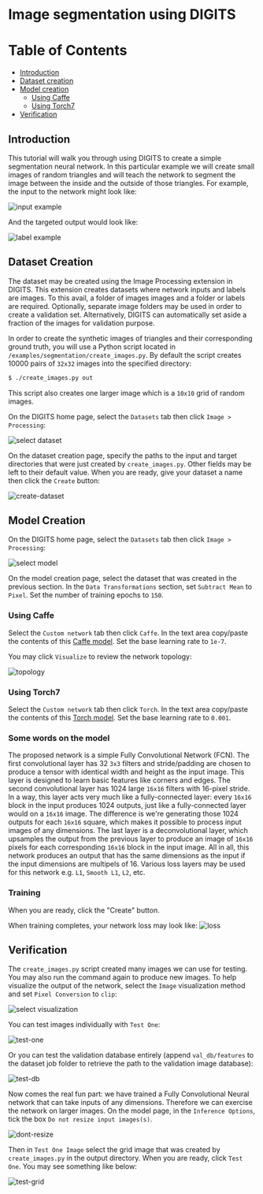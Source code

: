 # Image segmentation using DIGITS

Table of Contents
=================
* [Introduction](#introduction)
* [Dataset creation](#dataset-creation)
* [Model creation](#model-creation)
    * [Using Caffe](#using-caffe)
    * [Using Torch7](#using-torch7)
* [Verification](#verification)

## Introduction

This tutorial will walk you through using DIGITS to create a simple segmentation neural network.
In this particular example we will create small images of random triangles and will teach the network to segment the image between the inside and the outside of those triangles.
For example, the input to the network might look like:

![input example](in-example.png)

And the targeted output would look like:

![label example](label-example.png)

## Dataset Creation

The dataset may be created using the Image Processing extension in DIGITS.
This extension creates datasets where network inputs and labels are images.
To this avail, a folder of images images and a folder or labels are required.
Optionally, separate image folders may be used in order to create a validation set.
Alternatively, DIGITS can automatically set aside a fraction of the images for validation purpose.

In order to create the synthetic images of triangles and their corresponding ground truth, you will use a Python script located in `/examples/segmentation/create_images.py`.
By default the script creates 10000 pairs of `32x32` images into the specified directory:
```sh
$ ./create_images.py out
```

This script also creates one larger image which is a `10x10` grid of random images.


On the DIGITS home page, select the `Datasets` tab then click `Image > Processing`:

![select dataset](select-dataset.png)

On the dataset creation page, specify the paths to the input and target directories that were just created by `create_images.py`.
Other fields may be left to their default value.
When you are ready, give your dataset a name then click the `Create` button:

![create-dataset](create-dataset.png)

## Model Creation

On the DIGITS home page, select the `Datasets` tab then click `Image > Processing`:

![select model](select-model.png)

On the model creation page, select the dataset that was created in the previous section.
In the `Data Transformations` section, set `Subtract Mean` to `Pixel`.
Set the number of training epochs to `150`.

### Using Caffe

Select the `Custom network` tab then click `Caffe`.
In the text area copy/paste the contents of this [Caffe model](segmentation-model.prototxt).
Set the base learning rate to `1e-7`.

You may click `Visualize` to review the network topology:

![topology](network-topology.png)

### Using Torch7

Select the `Custom network` tab then click `Torch`.
In the text area copy/paste the contents of this [Torch model](segmentation-model.lua).
Set the base learning rate to `0.001`.

### Some words on the model

The proposed network is a simple Fully Convolutional Network (FCN).
The first convolutional layer has 32 `3x3` filters and stride/padding are chosen to produce a tensor with identical width and height as the input image.
This layer is designed to learn basic features like corners and edges.
The second convolutional layer has 1024 large `16x16` filters with 16-pixel stride.
In a way, this layer acts very much like a fully-connected layer: every `16x16` block in the input produces 1024 outputs, just like a fully-connected layer would on a `16x16` image.
The difference is we're generating those 1024 outputs for each `16x16` square, which makes it possible to process input images of any dimensions.
The last layer is a deconvolutional layer, which upsamples the output from the previous layer to produce an image of `16x16` pixels for each corresponding `16x16` block in the input image.
All in all, this network produces an output that has the same dimensions as the input if the input dimensions are multipels of 16.
Various loss layers may be used for this network e.g. `L1`, `Smooth L1`, `L2`, etc.

### Training

When you are ready, click the "Create" button.

When training completes, your network loss may look like:
![loss](training-loss.png)

## Verification

The `create_images.py` script created many images we can use for testing.
You may also run the command again to produce new images.
To help visualize the output of the network, select the `Image` visualization method and set `Pixel Conversion` to `clip`:

![select visualization](select-visualization.png)

You can test images individually with `Test One`:

![test-one](test-one.png)

Or you can test the validation database entirely (append `val_db/features` to the dataset job folder to retrieve the path to the validation image database):

![test-db](test-db.png)

Now comes the real fun part: we have trained a Fully Convolutional Neural network that can take inputs of any dimensions.
Therefore we can exercise the network on larger images.
On the model page, in the `Inference Options`, tick the box `Do not resize input images(s)`.

![dont-resize](dont-resize.png)

Then in `Test One Image` select the grid image that was created by `create_images.py` in the output directory.
When you are ready, click `Test One`.
You may see something like below:

![test-grid](test-grid.png)
